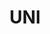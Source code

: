 ---
slug: uni
title: UNI
description: Платформа дистанционного образования для школ и университетов
subpage: false
deprecated: false
tags: ["C#", "ASP.NET", "PostgreSQL", "Kotlin", "Jetpack Compose"]
---